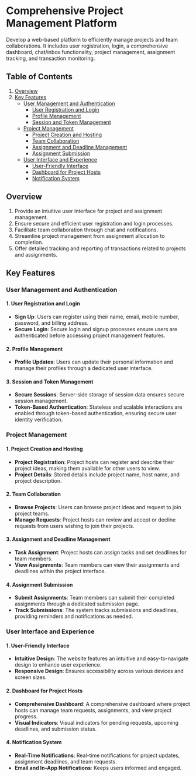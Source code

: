 # Comprehensive Project Management Platform

Develop a web-based platform to efficiently manage projects and team collaborations. It includes user registration, login, a comprehensive dashboard, chat/inbox functionality, project management, assignment tracking, and transaction monitoring.

## Table of Contents
1. [Overview](#overview)
2. [Key Features](#key-features)
    - [User Management and Authentication](#user-management-and-authentication)
        - [User Registration and Login](#1-user-registration-and-login)
        - [Profile Management](#2-profile-management)
        - [Session and Token Management](#3-session-and-token-management)
    - [Project Management](#project-management)
        - [Project Creation and Hosting](#1-project-creation-and-hosting)
        - [Team Collaboration](#2-team-collaboration)
        - [Assignment and Deadline Management](#3-assignment-and-deadline-management)
        - [Assignment Submission](#4-assignment-submission)
    - [User Interface and Experience](#user-interface-and-experience)
        - [User-Friendly Interface](#1-user-friendly-interface)
        - [Dashboard for Project Hosts](#2-dashboard-for-project-hosts)
        - [Notification System](#4-notification-system)

## Overview
1. Provide an intuitive user interface for project and assignment management.
2. Ensure secure and efficient user registration and login processes.
3. Facilitate team collaboration through chat and notifications.
4. Streamline project management from assignment allocation to completion.
5. Offer detailed tracking and reporting of transactions related to projects and assignments.

## Key Features

### User Management and Authentication

#### 1. User Registration and Login
- **Sign Up**: Users can register using their name, email, mobile number, password, and billing address.
- **Secure Login**: Secure login and signup processes ensure users are authenticated before accessing project management features.

#### 2. Profile Management
- **Profile Updates**: Users can update their personal information and manage their profiles through a dedicated user interface.

#### 3. Session and Token Management
- **Secure Sessions**: Server-side storage of session data ensures secure session management.
- **Token-Based Authentication**: Stateless and scalable interactions are enabled through token-based authentication, ensuring secure user identity verification.

### Project Management

#### 1. Project Creation and Hosting
- **Project Registration**: Project hosts can register and describe their project ideas, making them available for other users to view.
- **Project Details**: Stored details include project name, host name, and project description.

#### 2. Team Collaboration
- **Browse Projects**: Users can browse project ideas and request to join project teams.
- **Manage Requests**: Project hosts can review and accept or decline requests from users wishing to join their projects.

#### 3. Assignment and Deadline Management
- **Task Assignment**: Project hosts can assign tasks and set deadlines for team members.
- **View Assignments**: Team members can view their assignments and deadlines within the project interface.

#### 4. Assignment Submission
- **Submit Assignments**: Team members can submit their completed assignments through a dedicated submission page.
- **Track Submissions**: The system tracks submissions and deadlines, providing reminders and notifications as needed.

### User Interface and Experience

#### 1. User-Friendly Interface
- **Intuitive Design**: The website features an intuitive and easy-to-navigate design to enhance user experience.
- **Responsive Design**: Ensures accessibility across various devices and screen sizes.

#### 2. Dashboard for Project Hosts
- **Comprehensive Dashboard**: A comprehensive dashboard where project hosts can manage team requests, assignments, and view project progress.
- **Visual Indicators**: Visual indicators for pending requests, upcoming deadlines, and submission status.

#### 4. Notification System
- **Real-Time Notifications**: Real-time notifications for project updates, assignment deadlines, and team requests.
- **Email and In-App Notifications**: Keeps users informed and engaged.
